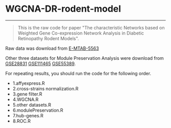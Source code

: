 # WGCNA-DR-rodent-model
------
> This is the raw code for paper "The characteristic Networks based on Weighted Gene Co-expression Network Analysis in Diabetic Retinopathy Rodent Models".

Raw data was download from [E-MTAB-5563](https://www.ebi.ac.uk/arrayexpress/experiments/E-MTAB-5563/)

Other three datasets for Module Preservation Analysis were download from [GSE28831](https://www.ncbi.nlm.nih.gov/geo/query/acc.cgi?acc=GSE28831) [GSE111465](https://www.ncbi.nlm.nih.gov/geo/query/acc.cgi?acc=GSE111465) [GSE55389](https://www.ncbi.nlm.nih.gov/geo/query/acc.cgi?acc=GSE55389).

For repeating results, you should run the code for the following order.
- 1.affyexpress.R
- 2.cross-strains normalization.R
- 3.gene filter.R
- 4.WGCNA.R
- 5.other datasets.R
- 6.modulePreservation.R
- 7.hub-genes.R
- 8.ROC.R
